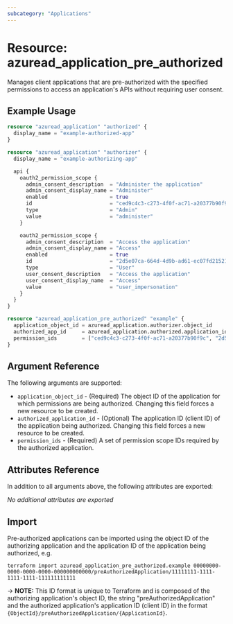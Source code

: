 ```yaml
---
subcategory: "Applications"
---
```


# Resource: azuread_application_pre_authorized

Manages client applications that are pre-authorized with the specified permissions to access an application's APIs without requiring user consent.

## Example Usage

```terraform
resource "azuread_application" "authorized" {
  display_name = "example-authorized-app"
}

resource "azuread_application" "authorizer" {
  display_name = "example-authorizing-app"

  api {
    oauth2_permission_scope {
      admin_consent_description  = "Administer the application"
      admin_consent_display_name = "Administer"
      enabled                    = true
      id                         = "ced9c4c3-c273-4f0f-ac71-a20377b90f9c"
      type                       = "Admin"
      value                      = "administer"
    }

    oauth2_permission_scope {
      admin_consent_description  = "Access the application"
      admin_consent_display_name = "Access"
      enabled                    = true
      id                         = "2d5e07ca-664d-4d9b-ad61-ec07fd215213"
      type                       = "User"
      user_consent_description   = "Access the application"
      user_consent_display_name  = "Access"
      value                      = "user_impersonation"
    }
  }
}

resource "azuread_application_pre_authorized" "example" {
  application_object_id = azuread_application.authorizer.object_id
  authorized_app_id     = azuread_application.authorized.application_id
  permission_ids        = ["ced9c4c3-c273-4f0f-ac71-a20377b90f9c", "2d5e07ca-664d-4d9b-ad61-ec07fd215213"]
}
```

## Argument Reference

The following arguments are supported:

* `application_object_id` - (Required) The object ID of the application for which permissions are being authorized. Changing this field forces a new resource to be created.
* `authorized_application_id` - (Optional) The application ID (client ID) of the application being authorized. Changing this field forces a new resource to be created.
* `permission_ids` - (Required) A set of permission scope IDs required by the authorized application. 

## Attributes Reference

In addition to all arguments above, the following attributes are exported:

*No additional attributes are exported*

## Import

Pre-authorized applications can be imported using the object ID of the authorizing application and the application ID of the application being authorized, e.g.

```shell
terraform import azuread_application_pre_authorized.example 00000000-0000-0000-0000-000000000000/preAuthorizedApplication/11111111-1111-1111-1111-111111111111
```

-> **NOTE:** This ID format is unique to Terraform and is composed of the authorizing application's object ID, the string "preAuthorizedApplication" and the authorized application's application ID (client ID) in the format `{ObjectId}/preAuthorizedApplication/{ApplicationId}`.
